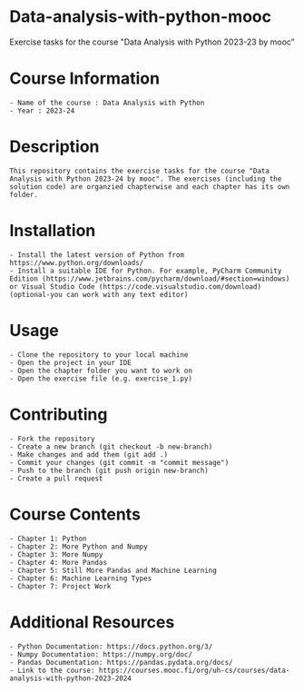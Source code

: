 # Data-analysis-with-python-mooc
Exercise tasks for the course "Data Analysis with Python 2023-23 by mooc"

# Course Information
    - Name of the course : Data Analysis with Python
    - Year : 2023-24

# Description
    This repository contains the exercise tasks for the course "Data Analysis with Python 2023-24 by mooc". The exercises (including the solution code) are organzied chapterwise and each chapter has its own folder.

# Installation
    - Install the latest version of Python from https://www.python.org/downloads/
    - Install a suitable IDE for Python. For example, PyCharm Community Edition (https://www.jetbrains.com/pycharm/download/#section=windows) or Visual Studio Code (https://code.visualstudio.com/download) (optional-you can work with any text editor)

# Usage
    - Clone the repository to your local machine
    - Open the project in your IDE
    - Open the chapter folder you want to work on
    - Open the exercise file (e.g. exercise_1.py)

# Contributing
    - Fork the repository
    - Create a new branch (git checkout -b new-branch)
    - Make changes and add them (git add .)
    - Commit your changes (git commit -m "commit message")
    - Push to the branch (git push origin new-branch)
    - Create a pull request

# Course Contents
    - Chapter 1: Python
    - Chapter 2: More Python and Numpy
    - Chapter 3: More Numpy
    - Chapter 4: More Pandas
    - Chapter 5: Still More Pandas and Machine Learning
    - Chapter 6: Machine Learning Types
    - Chapter 7: Project Work

# Additional Resources
    - Python Documentation: https://docs.python.org/3/
    - Numpy Documentation: https://numpy.org/doc/
    - Pandas Documentation: https://pandas.pydata.org/docs/
    - Link to the course: https://courses.mooc.fi/org/uh-cs/courses/data-analysis-with-python-2023-2024

